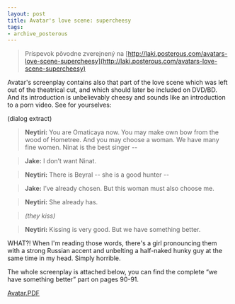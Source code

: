 ```yaml
---
layout: post
title: Avatar's love scene: supercheesy
tags:
- archive_posterous
---
```

> Príspevok pôvodne zverejnený na [http://laki.posterous.com/avatars-love-scene-supercheesy](http://laki.posterous.com/avatars-love-scene-supercheesy)

Avatar's screenplay contains also that part of the love scene which was left out of the theatrical cut, and which should later be included on DVD/BD. And its introduction is unbelievably cheesy and sounds like an introduction to a porn video. See for yourselves:

(dialog extract)

> **Neytiri:** You are Omaticaya now. You may make own bow from the wood of Hometree. And you may choose a woman. We have many fine women. Ninat is the best singer --

> **Jake:** I don’t want Ninat.

> **Neytiri:** There is Beyral -- she is a good hunter --

> **Jake:** I’ve already chosen. But this woman must also choose me.

> **Neytiri:** She already has.

> *(they kiss)*

> **Neytiri:** Kissing is very good. But we have something better.

WHAT?! When I'm reading those words, there's a girl pronouncing them with a strong Russian accent and unbelting a half-naked hunky guy at the same time in my head. Simply horrible.

The whole screenplay is attached below, you can find the complete “we have something better” part on pages 90-91.

[Avatar.PDF](/media/2010/Avatar.PDF)